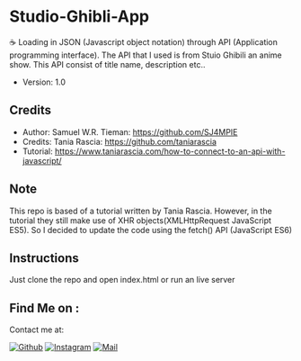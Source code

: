 # Studio-Ghibli-App
☕ Loading in JSON (Javascript object notation) through API (Application programming interface). 
The API that I used is from Stuio Ghibili an anime show. This API consist of title name, description etc..



* Version: 1.0 

## Credits
* Author: Samuel W.R. Tieman: https://github.com/SJ4MPIE
* Credits: Tania Rascia: https://github.com/taniarascia
* Tutorial: https://www.taniarascia.com/how-to-connect-to-an-api-with-javascript/


## Note 

This repo is based of a tutorial written by Tania Rascia. However, in the tutorial they still make use of XHR objects(XMLHttpRequest JavaScript ES5). 
So I decided to update the code using the fetch() API (JavaScript ES6)

## Instructions
Just clone the repo and open index.html or run an live server

## Find Me on :

Contact me at: <br />

[![Github](https://img.shields.io/badge/Github-SJAMPIE-green?style=for-the-badge&logo=github)](https://github.com/SJ4MPIE)
[![Instagram](https://img.shields.io/badge/Insta-%40sam.tieman-red?style=for-the-badge&logo=instagram)](https://www.instagram.com/sam.tieman/)
[![Mail](https://img.shields.io/badge/Mail-info@samtieman.com-blue?style=for-the-badge&logo=gmail)](mailto:info@samtieman.com)


